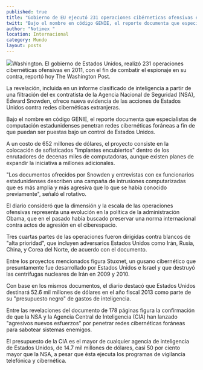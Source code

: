 ```yaml
---
published: true
title: "Gobierno de EU ejecutó 231 operaciones cibérneticas ofensivas en 2011: TWP"
twitt: "Bajo el nombre en código GENIE, el reporte documenta que especialistas de computación estadunidenses penetraron redes cibernéticas foráneas a fin de que puedan ser puestas bajo un control de Estados Unidos"
author: "Notimex "
location: Internacional
category: Mundo
layout: posts
---
```


![](http://i.imgur.com/RQeAhGDm.jpg)Washington. El gobierno de Estados Unidos, realizó 231 operaciones cibernéticas ofensivas en 2011, con el fin de combatir el espionaje en su contra, reportó hoy The Washington Post.

La revelación, incluida en un informe clasificado de inteligencia a partir de una filtración del ex contratista de la Agencia Nacional de Seguridad (NSA), Edward Snowden, ofrece nueva evidencia de las acciones de Estados Unidos contra redes cibernéticas extranjeras.

Bajo el nombre en código GENIE, el reporte documenta que especialistas de computación estadunidenses penetran redes cibernéticas foráneas a fin de que puedan ser puestas bajo un control de Estados Unidos.

A un costo de 652 millones de dólares, el proyecto consiste en la colocación de sofisticados "implantes encubiertos" dentro de los enrutadores de decenas miles de computadoras, aunque existen planes de expandir la iniciativa a millones adicionales.

"Los documentos ofrecidos por Snowden y entrevistas con ex funcionarios estadunidenses describen una campaña de intrusiones computarizadas que es más amplia y más agresiva que lo que se había conocido previamente", señaló el rotativo.

El diario consideró que la dimensión y la escala de las operaciones ofensivas representa una evolución en la política de la administración Obama, que en el pasado había buscado preservar una norma internacional contra actos de agresión en el ciberespacio.

Tres cuartas partes de las operaciones fueron dirigidas contra blancos de "alta prioridad", que incluyen adversarios Estados Unidos como Irán, Rusia, China, y Corea del Norte, de acuerdo con el documento.

Entre los proyectos mencionados figura Stuxnet, un gusano cibernético que presuntamente fue desarrollado por Estados Unidos e Israel y que destruyó las centrifugas nucleares de Irán en 2009 y 2010.

Con base en los mismos documentos, el diario destacó que Estados Unidos destinará 52.6 mil millones de dólares en el año fiscal 2013 como parte de su "presupuesto negro" de gastos de inteligencia.

Entre las revelaciones del documento de 178 páginas figura la confirmación de que la NSA y la Agencia Central de Inteligencia (CIA) han lanzado "agresivos nuevos esfuerzos" por penetrar redes cibernéticas foráneas para sabotear sistemas enemigos.

El presupuesto de la CIA es el mayor de cualquier agencia de inteligencia de Estados Unidos, de 14.7 mil millones de dólares, casi 50 por ciento mayor que la NSA, a pesar que ésta ejecuta los programas de vigilancia telefónica y cibernética.
